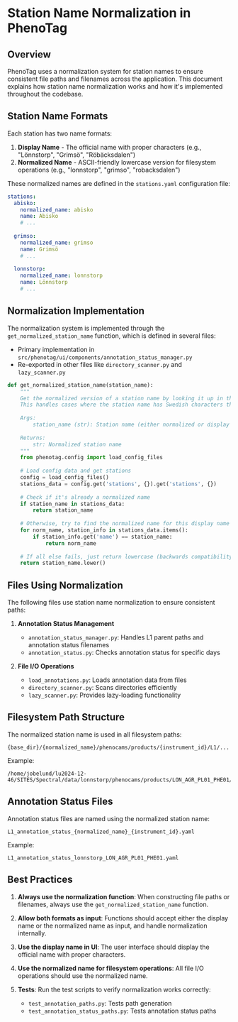# Station Name Normalization in PhenoTag

## Overview

PhenoTag uses a normalization system for station names to ensure consistent file paths and filenames across the application. This document explains how station name normalization works and how it's implemented throughout the codebase.

## Station Name Formats

Each station has two name formats:

1. **Display Name** - The official name with proper characters (e.g., "Lönnstorp", "Grimsö", "Röbäcksdalen")
2. **Normalized Name** - ASCII-friendly lowercase version for filesystem operations (e.g., "lonnstorp", "grimso", "robacksdalen")

These normalized names are defined in the `stations.yaml` configuration file:

```yaml
stations:
  abisko:
    normalized_name: abisko
    name: Abisko
    # ...
  
  grimso:
    normalized_name: grimso
    name: Grimsö
    # ...
    
  lonnstorp:
    normalized_name: lonnstorp
    name: Lönnstorp
    # ...
```

## Normalization Implementation

The normalization system is implemented through the `get_normalized_station_name` function, which is defined in several files:

- Primary implementation in `src/phenotag/ui/components/annotation_status_manager.py`
- Re-exported in other files like `directory_scanner.py` and `lazy_scanner.py`

```python
def get_normalized_station_name(station_name):
    """
    Get the normalized version of a station name by looking it up in the stations.yaml config.
    This handles cases where the station name has Swedish characters that need proper normalization.
    
    Args:
        station_name (str): Station name (either normalized or display name)
        
    Returns:
        str: Normalized station name
    """
    from phenotag.config import load_config_files
    
    # Load config data and get stations
    config = load_config_files()
    stations_data = config.get('stations', {}).get('stations', {})
    
    # Check if it's already a normalized name
    if station_name in stations_data:
        return station_name
    
    # Otherwise, try to find the normalized name for this display name
    for norm_name, station_info in stations_data.items():
        if station_info.get('name') == station_name:
            return norm_name
    
    # If all else fails, just return lowercase (backwards compatibility)
    return station_name.lower()
```

## Files Using Normalization

The following files use station name normalization to ensure consistent paths:

1. **Annotation Status Management**
   - `annotation_status_manager.py`: Handles L1 parent paths and annotation status filenames
   - `annotation_status.py`: Checks annotation status for specific days

2. **File I/O Operations**
   - `load_annotations.py`: Loads annotation data from files
   - `directory_scanner.py`: Scans directories efficiently
   - `lazy_scanner.py`: Provides lazy-loading functionality

## Filesystem Path Structure

The normalized station name is used in all filesystem paths:

```
{base_dir}/{normalized_name}/phenocams/products/{instrument_id}/L1/...
```

Example:
```
/home/jobelund/lu2024-12-46/SITES/Spectral/data/lonnstorp/phenocams/products/LON_AGR_PL01_PHE01/L1/
```

## Annotation Status Files

Annotation status files are named using the normalized station name:

```
L1_annotation_status_{normalized_name}_{instrument_id}.yaml
```

Example:
```
L1_annotation_status_lonnstorp_LON_AGR_PL01_PHE01.yaml
```

## Best Practices

1. **Always use the normalization function**: When constructing file paths or filenames, always use the `get_normalized_station_name` function.

2. **Allow both formats as input**: Functions should accept either the display name or the normalized name as input, and handle normalization internally.

3. **Use the display name in UI**: The user interface should display the official name with proper characters.

4. **Use the normalized name for filesystem operations**: All file I/O operations should use the normalized name.

5. **Tests**: Run the test scripts to verify normalization works correctly:
   - `test_annotation_paths.py`: Tests path generation
   - `test_annotation_status_paths.py`: Tests annotation status paths